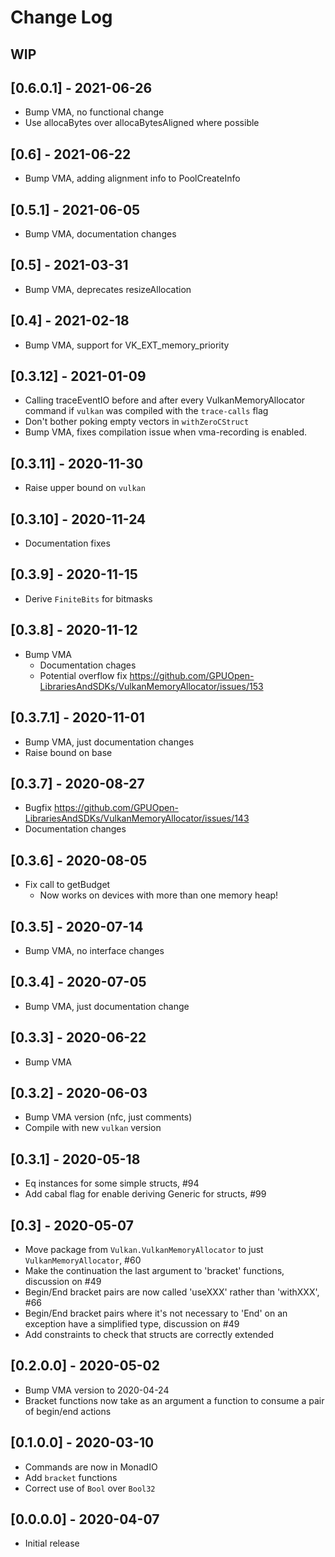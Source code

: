 # Change Log

## WIP

## [0.6.0.1] - 2021-06-26
- Bump VMA, no functional change
- Use allocaBytes over allocaBytesAligned where possible

## [0.6] - 2021-06-22
- Bump VMA, adding alignment info to PoolCreateInfo

## [0.5.1] - 2021-06-05
- Bump VMA, documentation changes

## [0.5] - 2021-03-31
- Bump VMA, deprecates resizeAllocation

## [0.4] - 2021-02-18
- Bump VMA, support for VK_EXT_memory_priority

## [0.3.12] - 2021-01-09

- Calling traceEventIO before and after every VulkanMemoryAllocator command if
  `vulkan` was compiled with the `trace-calls` flag
- Don't bother poking empty vectors in `withZeroCStruct`
- Bump VMA, fixes compilation issue when vma-recording is enabled.

## [0.3.11] - 2020-11-30

- Raise upper bound on `vulkan`

## [0.3.10] - 2020-11-24

- Documentation fixes

## [0.3.9] - 2020-11-15

- Derive `FiniteBits` for bitmasks

## [0.3.8] - 2020-11-12

- Bump VMA
  - Documentation chages
  - Potential overflow fix https://github.com/GPUOpen-LibrariesAndSDKs/VulkanMemoryAllocator/issues/153

## [0.3.7.1] - 2020-11-01

- Bump VMA, just documentation changes
- Raise bound on base

## [0.3.7] - 2020-08-27
  - Bugfix https://github.com/GPUOpen-LibrariesAndSDKs/VulkanMemoryAllocator/issues/143
  - Documentation changes

## [0.3.6] - 2020-08-05
  - Fix call to getBudget
    - Now works on devices with more than one memory heap!

## [0.3.5] - 2020-07-14
  - Bump VMA, no interface changes

## [0.3.4] - 2020-07-05
  - Bump VMA, just documentation change

## [0.3.3] - 2020-06-22
  - Bump VMA

## [0.3.2] - 2020-06-03
  - Bump VMA version (nfc, just comments)
  - Compile with new `vulkan` version

## [0.3.1] - 2020-05-18
  - Eq instances for some simple structs, #94
  - Add cabal flag for enable deriving Generic for structs, #99

## [0.3] - 2020-05-07
  - Move package from `Vulkan.VulkanMemoryAllocator` to just `VulkanMemoryAllocator`, #60
  - Make the continuation the last argument to 'bracket' functions, discussion
    on #49
  - Begin/End bracket pairs are now called 'useXXX' rather than 'withXXX', #66
  - Begin/End bracket pairs where it's not necessary to 'End' on an exception
    have a simplified type, discussion on #49
  - Add constraints to check that structs are correctly extended

## [0.2.0.0] - 2020-05-02
  - Bump VMA version to 2020-04-24
  - Bracket functions now take as an argument a function to consume a pair of
    begin/end actions

## [0.1.0.0] - 2020-03-10
  - Commands are now in MonadIO
  - Add `bracket` functions
  - Correct use of `Bool` over `Bool32`

## [0.0.0.0] - 2020-04-07
  - Initial release
